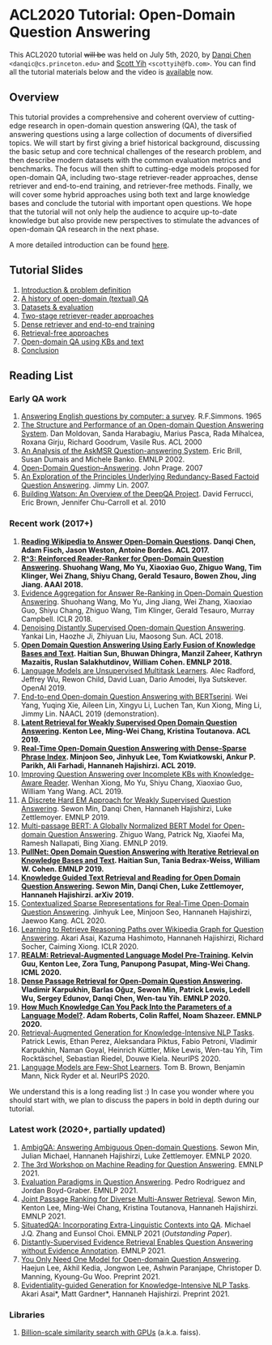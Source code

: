 # ACL2020 Tutorial: Open-Domain Question Answering

This ACL2020 tutorial ~~will be~~ was held on July 5th, 2020, by [Danqi Chen](https://www.cs.princeton.edu/~danqic/) `<danqic@cs.princeton.edu>` and [Scott Yih](http://scottyih.org/) `<scottyih@fb.com>`. You can find all the tutorial materials below and the video is [available](https://slideslive.com/38931668/t8-opendomain-question-answering) now.

<!-- The video is *NOT* pre-recorded and we will have a 3.5-hour live session at **3-6:30pm PST**. You can find more information below and hope to see you there! -->

<!-- [[ACL website portal]](https://virtual.acl2020.org/tutorial_T8.html) [[Google calendar]](https://calendar.google.com/calendar/r/eventedit?text=Open-Domain+Question+Answering&dates=20200705T220000/20200706T013000&ctz=UTC&details&location&sprop&sprop=name:) [[Countdown timer]](https://www.timeanddate.com/countdown/generic?p0=179&iso=20200705T18&year=2020&month=7&day=5&hour=18&min=0&sec=0&msg=ACL%202020%20Tutorial%3a%20Open-domain%20Question%20Answering) -->


## Overview
This tutorial provides a comprehensive and coherent overview of cutting-edge research in open-domain question answering (QA), the task of answering questions using a large collection of documents of diversified topics. We will start by first giving a brief historical background, discussing the basic setup and core technical challenges of the research problem, and then describe modern datasets with the common evaluation metrics and benchmarks. The focus will then shift to cutting-edge models proposed for open-domain QA, including two-stage retriever-reader approaches, dense retriever and end-to-end training, and retriever-free methods. Finally, we will cover some hybrid approaches using both text and large knowledge bases and conclude the tutorial with important open questions. We hope that the tutorial will not only help the audience to acquire up-to-date knowledge but also provide new perspectives to stimulate the advances of open-domain QA research in the next phase.

A more detailed introduction can be found [here](docs/acl2020-tutorial.pdf).

## Tutorial Slides

<!-- #### **NEW: All the slides are available now!** -->
<!-- We recommend reading our draft slides before the tutorial. We may have some minor last-minute changes, so please check out the latest version before the live session. -->

1. [Introduction & problem definition](slides/part1-introduction.pdf)
1. [A history of open-domain (textual) QA](slides/part2-history.pdf)
1. [Datasets & evaluation](slides/part3-dataset-evaluation.pdf)
1. [Two-stage retriever-reader approaches](slides/part4-retriever-reader.pdf)
1. [Dense retriever and end-to-end training](slides/part5-dense-retriever-e2e-training.pdf)
1. [Retrieval-free approaches](slides/part6-retrieval-free.pdf)
1. [Open-domain QA using KBs and text](slides/part7-kb-text.pdf)
1. [Conclusion](slides/part8-conclusion.pdf)

## Reading List

### Early QA work
1. [Answering English questions by computer: a survey](docs/simmons1965.pdf). R.F.Simmons. 1965
1. [The Structure and Performance of an Open-domain Question Answering System](https://www.aclweb.org/anthology/P00-1071.pdf). Dan Moldovan, Sanda Harabagiu, Marius Pasca, Rada Mihalcea, Roxana Girju, Richard Goodrum, Vasile Rus. ACL 2000
1. [An Analysis of the AskMSR Question-answering System](https://www.aclweb.org/anthology/W02-1033.pdf). Eric Brill, Susan Dumais and Michele Banko. EMNLP 2002.
1. [Open-Domain Question–Answering](https://wiki.eecs.yorku.ca/course_archive/2012-13/F/6328/_media/ibm-ai-qna.pdf). John Prage. 2007
1. [An Exploration of the Principles Underlying Redundancy-Based Factoid Question Answering](http://citeseerx.ist.psu.edu/viewdoc/download?doi=10.1.1.294.4576&rep=rep1&type=pdf). Jimmy Lin. 2007.
1. [Building Watson: An Overview of the DeepQA Project](https://www.aaai.org/ojs/index.php/aimagazine/article/view/2303/2165). David Ferrucci, Eric Brown, Jennifer Chu-Carroll et al. 2010

### Recent work (2017+)
1. **[Reading Wikipedia to Answer Open-Domain Questions](https://arxiv.org/pdf/1704.00051.pdf). Danqi Chen, Adam Fisch, Jason Weston, Antoine Bordes. ACL 2017.**
1. **[R^3: Reinforced Reader-Ranker for Open-Domain Question Answering](https://arxiv.org/pdf/1709.00023.pdf).
Shuohang Wang, Mo Yu, Xiaoxiao Guo, Zhiguo Wang, Tim Klinger, Wei Zhang, Shiyu Chang, Gerald Tesauro, Bowen Zhou, Jing Jiang. AAAI 2018.**
1. [Evidence Aggregation for Answer Re-Ranking in Open-Domain Question Answering](https://arxiv.org/pdf/1711.05116.pdf).
Shuohang Wang, Mo Yu, Jing Jiang, Wei Zhang, Xiaoxiao Guo, Shiyu Chang, Zhiguo Wang, Tim Klinger, Gerald Tesauro, Murray Campbell. ICLR 2018.
1. [Denoising Distantly Supervised Open-domain Question Answering](https://www.aclweb.org/anthology/P18-1161.pdf). Yankai Lin, Haozhe Ji, Zhiyuan Liu, Maosong Sun. ACL 2018.
1. **[Open Domain Question Answering Using Early Fusion of Knowledge Bases and Text](https://www.aclweb.org/anthology/D18-1455.pdf). Haitian Sun, Bhuwan Dhingra, Manzil Zaheer, Kathryn Mazaitis, Ruslan Salakhutdinov, William Cohen. EMNLP 2018.**
1. [Language Models are Unsupervised Multitask Learners](https://cdn.openai.com/better-language-models/language_models_are_unsupervised_multitask_learners.pdf). Alec Radford, Jeffrey Wu, Rewon Child, David Luan, Dario Amodei, Ilya Sutskever. OpenAI 2019.
1. [End-to-end Open-domain Question Answering with BERTserini](https://arxiv.org/pdf/1902.01718.pdf). Wei Yang, Yuqing Xie, Aileen Lin, Xingyu Li, Luchen Tan, Kun Xiong, Ming Li, Jimmy Lin. NAACL 2019 (demonstration).
1. **[Latent Retrieval for Weakly Supervised Open Domain Question Answering](https://www.aclweb.org/anthology/P19-1612.pdf). Kenton Lee, Ming-Wei Chang, Kristina Toutanova. ACL 2019.**
1. **[Real-Time Open-Domain Question Answering with Dense-Sparse Phrase Index](https://arxiv.org/pdf/1906.05807.pdf). Minjoon Seo, Jinhyuk Lee, Tom Kwiatkowski, Ankur P. Parikh, Ali Farhadi, Hannaneh Hajishirzi. ACL 2019.**
1. [Improving Question Answering over Incomplete KBs with Knowledge-Aware Reader](https://www.aclweb.org/anthology/P19-1417.pdf). Wenhan Xiong, Mo Yu, Shiyu Chang, Xiaoxiao Guo, William Yang Wang. ACL 2019.
1. [A Discrete Hard EM Approach for Weakly Supervised Question Answering](https://arxiv.org/pdf/1909.04849.pdf). Sewon Min, Danqi Chen, Hannaneh Hajishirzi, Luke Zettlemoyer. EMNLP 2019.
1. [Multi-passage BERT: A Globally Normalized BERT Model for Open-domain Question Answering](https://arxiv.org/pdf/1908.08167.pdf). Zhiguo Wang, Patrick Ng, Xiaofei Ma, Ramesh Nallapati, Bing Xiang. EMNLP 2019.
1. **[PullNet: Open Domain Question Answering with Iterative Retrieval on Knowledge Bases and Text](https://arxiv.org/pdf/1904.09537.pdf). Haitian Sun, Tania Bedrax-Weiss, William W. Cohen. EMNLP 2019.**
1. **[Knowledge Guided Text Retrieval and Reading for Open Domain Question Answering](https://arxiv.org/pdf/1911.03868.pdf). Sewon Min, Danqi Chen, Luke Zettlemoyer, Hannaneh Hajishirzi. arXiv 2019.**
1. [Contextualized Sparse Representations for Real-Time Open-Domain Question Answering](https://arxiv.org/pdf/1911.02896.pdf). Jinhyuk Lee, Minjoon Seo, Hannaneh Hajishirzi, Jaewoo Kang. ACL 2020.
1. [Learning to Retrieve Reasoning Paths over Wikipedia Graph for Question Answering](https://arxiv.org/pdf/1911.10470.pdf). Akari Asai, Kazuma Hashimoto, Hannaneh Hajishirzi, Richard Socher, Caiming Xiong. ICLR 2020.
1. **[REALM: Retrieval-Augmented Language Model Pre-Training](https://arxiv.org/pdf/2002.08909.pdf).
Kelvin Guu, Kenton Lee, Zora Tung, Panupong Pasupat, Ming-Wei Chang. ICML 2020.**
1. **[Dense Passage Retrieval for Open-Domain Question Answering](https://arxiv.org/pdf/2004.04906.pdf).
Vladimir Karpukhin, Barlas Oğuz, Sewon Min, Patrick Lewis, Ledell Wu, Sergey Edunov, Danqi Chen, Wen-tau Yih. EMNLP 2020.**
1. **[How Much Knowledge Can You Pack Into the Parameters of a Language Model?](https://arxiv.org/pdf/2002.08910.pdf). Adam Roberts, Colin Raffel, Noam Shazeer. EMNLP 2020.**
1. [Retrieval-Augmented Generation for Knowledge-Intensive NLP Tasks](https://arxiv.org/pdf/2005.11401.pdf). Patrick Lewis, Ethan Perez, Aleksandara Piktus, Fabio Petroni, Vladimir Karpukhin, Naman Goyal, Heinrich Küttler, Mike Lewis, Wen-tau Yih, Tim Rocktäschel, Sebastian Riedel, Douwe Kiela. NeurIPS 2020.
1. [Language Models are Few-Shot Learners](https://arxiv.org/pdf/2005.14165.pdf). Tom B. Brown, Benjamin Mann, Nick Ryder et al. NeurIPS 2020.

We understand this is a long reading list :) In case you wonder where you should start with, we plan to discuss the papers in bold in depth during our tutorial.

### Latest work (2020+, partially updated)
1. [AmbigQA: Answering Ambiguous Open-domain Questions](https://arxiv.org/pdf/2004.10645.pdf). Sewon Min, Julian Michael, Hannaneh Hajishirzi, Luke Zettlemoyer. EMNLP 2020.
1. [The 3rd Workshop on Machine Reading for Question Answering](https://mrqa.github.io/#program). EMNLP 2021.
1. [Evaluation Paradigms in Question Answering](https://aclanthology.org/2021.emnlp-main.758.pdf). Pedro Rodriguez and Jordan Boyd-Graber. EMNLP 2021.
1. [Joint Passage Ranking for Diverse Multi-Answer Retrieval](https://arxiv.org/abs/2104.08445). Sewon Min, Kenton Lee, Ming-Wei Chang, Kristina Toutanova, Hannaneh Hajishirzi. EMNLP 2021.
1. [SituatedQA: Incorporating Extra-Linguistic Contexts into QA](https://aclanthology.org/2021.emnlp-main.586.pdf). Michael J.Q. Zhang and Eunsol Choi. EMNLP 2021 (_Outstanding Paper_).
1. [Distantly-Supervised Evidence Retrieval Enables Question Answering without Evidence Annotation](https://arxiv.org/pdf/2110.04889.pdf). EMNLP 2021.
1. [You Only Need One Model for Open-domain Question Answering](https://arxiv.org/pdf/2112.07381.pdf). Haejun Lee, Akhil Kedia, Jongwon Lee, Ashwin Paranjape, Christoper D. Manning, Kyoung-Gu Woo. Preprint 2021.
1. [Evidentiality-guided Generation for Knowledge-Intensive NLP Tasks](https://arxiv.org/pdf/2112.08688.pdf). Akari Asai*, Matt Gardner*, Hannaneh Hajishirzi. Preprint 2021.

### Libraries
1. [Billion-scale similarity search with GPUs](https://arxiv.org/abs/1702.08734) (a.k.a. faiss).
